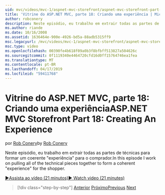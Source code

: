 ```yaml
---
uid: mvc/videos/mvc-1/aspnet-mvc-storefront/aspnet-mvc-storefront-part-18-creating-an-experience
title: 'Vitrine do ASP.NET MVC, parte 18: Criando uma experiência | Microsoft Docs'
author: robconery
description: Neste episódio, eu trabalho em extrair todas as partes de técnicas para formar um coerente 'experiência' para o comprador.
ms.author: riande
ms.date: 10/16/2008
ms.assetid: 1636464e-900e-4926-bd5a-88adb5315ff9
msc.legacyurl: /mvc/videos/mvc-1/aspnet-mvc-storefront/aspnet-mvc-storefront-part-18-creating-an-experience
msc.type: video
ms.openlocfilehash: 00390fe4b618f09a0b3f8bfbff513827a504626c
ms.sourcegitcommit: 0f1119340e4464720cfd16d0ff15764746ea1fea
ms.translationtype: MT
ms.contentlocale: pt-BR
ms.lasthandoff: 04/17/2019
ms.locfileid: "59411768"
---
```

# <a name="aspnet-mvc-storefront-part-18-creating-an-experience"></a><span data-ttu-id="20176-103">Vitrine do ASP.NET MVC, parte 18: Criando uma experiência</span><span class="sxs-lookup"><span data-stu-id="20176-103">ASP.NET MVC Storefront Part 18: Creating An Experience</span></span>

<span data-ttu-id="20176-104">por [Rob Conery](https://github.com/robconery)</span><span class="sxs-lookup"><span data-stu-id="20176-104">by [Rob Conery](https://github.com/robconery)</span></span>

<span data-ttu-id="20176-105">Neste episódio, eu trabalho em extrair todas as partes de técnicas para formar um coerente "experiência" para o comprador.</span><span class="sxs-lookup"><span data-stu-id="20176-105">In this episode I work on pulling all of the technical pieces together to form a coherent "experience" for the shopper.</span></span>

[<span data-ttu-id="20176-106">&#9654;Assista ao vídeo (21 minutos)</span><span class="sxs-lookup"><span data-stu-id="20176-106">&#9654; Watch video (21 minutes)</span></span>](https://channel9.msdn.com/Blogs/ASP-NET-Site-Videos/aspnet-mvc-storefront-part-18-creating-an-experience)

> [!div class="step-by-step"]
> <span data-ttu-id="20176-107">[Anterior](aspnet-mvc-storefront-part-17-checkout-with-jeff-atwood.md)
> [Próximo](aspnet-mvc-storefront-part-19-processing-orders-with-windows-workflow.md)</span><span class="sxs-lookup"><span data-stu-id="20176-107">[Previous](aspnet-mvc-storefront-part-17-checkout-with-jeff-atwood.md)
[Next](aspnet-mvc-storefront-part-19-processing-orders-with-windows-workflow.md)</span></span>
